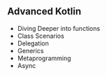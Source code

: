## Advanced Kotlin

- Diving Deeper into functions
- Class Scenarios
- Delegation
- Generics
- Metaprogramming
- Async